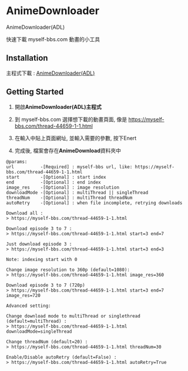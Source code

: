 # AnimeDownloader
AnimeDownloader(ADL)


快速下載 myself-bbs.com 動畫的小工具

## Installation

主程式下載 : [AnimeDownloader(ADL)](https://github.com/md9830415/AnimeDownloader/releases)

## Getting Started

1. 開啟**AnimeDownloader\(ADL\)主程式**

2. 到 myself-bbs.com 選擇想下載的動畫頁面, 像是 https://myself-bbs.com/thread-44659-1-1.html

3. 在輸入中貼上頁面網址, 並輸入需要的參數, 按下Enert

4. 完成後, 檔案會存在**AnimeDownload**資料夾中

```
@params:
url          -[Required] : myself-bbs url, like: https://myself-bbs.com/thread-44659-1-1.html
start        -[Optional] : start index
end          -[Optional] : end index
image_res    -[Optional] : image resolution
downloadMode -[Optional] : multiThread || singleThread
threadNum    -[Optional] : multiThread threadNum
autoRetry    -[Optional] : when file incomplete, retrying downloads

Download all :
> https://myself-bbs.com/thread-44659-1-1.html

Download episode 3 to 7 :
> https://myself-bbs.com/thread-44659-1-1.html start=3 end=7

Just download episode 3 :
> https://myself-bbs.com/thread-44659-1-1.html start=3 end=3

Note: indexing start with 0

Change image resolution to 360p (default=1080):
> https://myself-bbs.com/thread-44659-1-1.html image_res=360

Download episode 3 to 7 (720p)
> https://myself-bbs.com/thread-44659-1-1.html start=3 end=7 image_res=720

Advanced setting:

Change download mode to multiThread or singlethread (default=multiThread) :
> https://myself-bbs.com/thread-44659-1-1.html downloadMode=singleThread

Change threadNum (default=20) :
> https://myself-bbs.com/thread-44659-1-1.html threadNum=30

Enable/Disable autoRetry (default=False) :
> https://myself-bbs.com/thread-44659-1-1.html autoRetry=True
```


